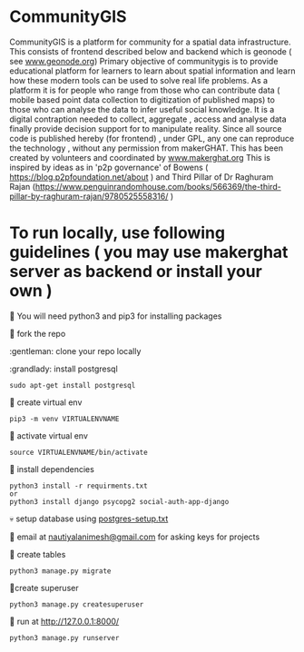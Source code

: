 # CommunityGIS

CommunityGIS is a platform for community  for a spatial data infrastructure. 
This consists of frontend described below and backend which is geonode ( see www.geonode.org) 
Primary objective of communitygis is to provide educational platform for learners to learn about spatial information and learn how these modern tools can be used to solve real life problems. As a platform it is for people who range from those who can contribute data ( mobile based point data collection to digitization of published maps) to those who can analyse the data to infer useful social knowledge. It is a digital contraption needed to collect, aggregate , access and analyse data finally provide decision support for to manipulate reality. Since all source code is published hereby (for frontend) , under GPL, any one can reproduce the technology , without any permission from makerGHAT. This has been created by volunteers and coordinated by www.makerghat.org 
This is inspired by ideas as in 'p2p governance' of Bowens ( https://blog.p2pfoundation.net/about ) and Third Pillar of Dr Raghuram Rajan  (https://www.penguinrandomhouse.com/books/566369/the-third-pillar-by-raghuram-rajan/9780525558316/ )

# To run locally, use following guidelines ( you may use makerghat server as backend or install your own )


:boy: You will need python3 and pip3 for installing packages

:baby: fork the repo

:gentleman: clone your repo locally

:grandlady: install postgresql

```
sudo apt-get install postgresql
```
:see_no_evil: create virtual env
```
pip3 -m venv VIRTUALENVNAME 
```
:hear_no_evil: activate virtual env
```
source VIRTUALENVNAME/bin/activate
```
:speak_no_evil: install dependencies
```
python3 install -r requirments.txt
or
python3 install django psycopg2 social-auth-app-django
```
:skull: setup database using [postgres-setup.txt](postgres-setup.txt)

:pray: email at nautiyalanimesh@gmail.com for asking keys for projects

:clap: create tables
```
python3 manage.py migrate
```
:clown_face:create superuser

```
python3 manage.py createsuperuser
```

:tada: run at http://127.0.0.1:8000/
```
python3 manage.py runserver
```
